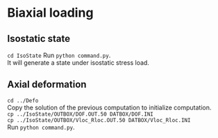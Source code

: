 # Biaxial loading #

## Isostatic state ##

`cd IsoState`
Run `python command.py`.  
It will generate a state under isostatic stress load. 


## Axial deformation ##

`cd ../Defo`  
Copy the solution of the previous computation to initialize computation.  
`cp ../IsoState/OUTBOX/DOF.OUT.50 DATBOX/DOF.INI`  
`cp ../IsoState/OUTBOX/Vloc_Rloc.OUT.50 DATBOX/Vloc_Rloc.INI`  
Run `python command.py`.  